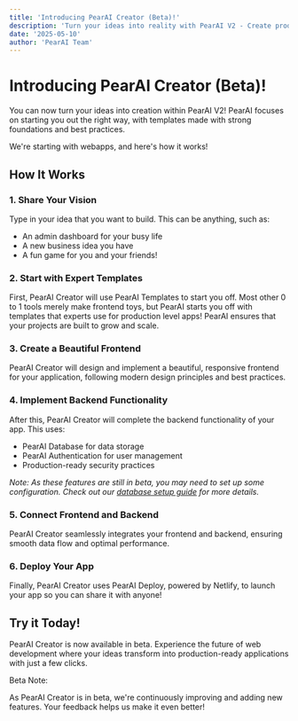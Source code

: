 ```yaml
---
title: 'Introducing PearAI Creator (Beta)!'
description: 'Turn your ideas into reality with PearAI V2 - Create production-ready web applications with expert templates and best practices'
date: '2025-05-10'
author: 'PearAI Team'
---
```


# Introducing PearAI Creator (Beta)!

You can now turn your ideas into creation within PearAI V2! PearAI focuses on starting you out the right way, with templates made with strong foundations and best practices.

We're starting with webapps, and here's how it works!

## How It Works

### 1. Share Your Vision
Type in your idea that you want to build. This can be anything, such as:
- An admin dashboard for your busy life
- A new business idea you have
- A fun game for you and your friends!

### 2. Start with Expert Templates
First, PearAI Creator will use PearAI Templates to start you off. Most other 0 to 1 tools merely make frontend toys, but PearAI starts you off with templates that experts use for production level apps! PearAI ensures that your projects are built to grow and scale.

### 3. Create a Beautiful Frontend
PearAI Creator will design and implement a beautiful, responsive frontend for your application, following modern design principles and best practices.

### 4. Implement Backend Functionality
After this, PearAI Creator will complete the backend functionality of your app. This uses:
- PearAI Database for data storage
- PearAI Authentication for user management
- Production-ready security practices

*Note: As these features are still in beta, you may need to set up some configuration. Check out our [database setup guide](/blog/how-to-setup-pearai-database) for more details.*

### 5. Connect Frontend and Backend
PearAI Creator seamlessly integrates your frontend and backend, ensuring smooth data flow and optimal performance.

### 6. Deploy Your App
Finally, PearAI Creator uses PearAI Deploy, powered by Netlify, to launch your app so you can share it with anyone!

## Try it Today!

PearAI Creator is now available in beta. Experience the future of web development where your ideas transform into production-ready applications with just a few clicks.

<div class="my-6 rounded-r-lg border-l-4 border-blue-500 bg-blue-100 p-4 text-blue-800 dark:bg-blue-900 dark:text-blue-200 sm:my-8 sm:p-6">
  <p class="mb-2 text-base font-bold sm:text-lg">Beta Note:</p>
  <p class="text-sm sm:text-base">
    As PearAI Creator is in beta, we're continuously improving and adding new features. Your feedback helps us make it even better!
  </p>
</div>